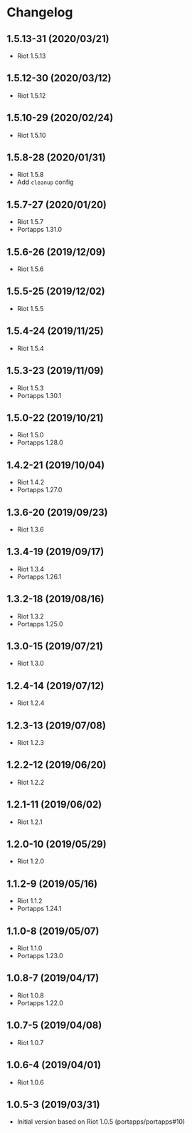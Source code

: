 # Changelog

## 1.5.13-31 (2020/03/21)

* Riot 1.5.13

## 1.5.12-30 (2020/03/12)

* Riot 1.5.12

## 1.5.10-29 (2020/02/24)

* Riot 1.5.10

## 1.5.8-28 (2020/01/31)

* Riot 1.5.8
* Add `cleanup` config

## 1.5.7-27 (2020/01/20)

* Riot 1.5.7
* Portapps 1.31.0

## 1.5.6-26 (2019/12/09)

* Riot 1.5.6

## 1.5.5-25 (2019/12/02)

* Riot 1.5.5

## 1.5.4-24 (2019/11/25)

* Riot 1.5.4

## 1.5.3-23 (2019/11/09)

* Riot 1.5.3
* Portapps 1.30.1

## 1.5.0-22 (2019/10/21)

* Riot 1.5.0
* Portapps 1.28.0

## 1.4.2-21 (2019/10/04)

* Riot 1.4.2
* Portapps 1.27.0

## 1.3.6-20 (2019/09/23)

* Riot 1.3.6

## 1.3.4-19 (2019/09/17)

* Riot 1.3.4
* Portapps 1.26.1

## 1.3.2-18 (2019/08/16)

* Riot 1.3.2
* Portapps 1.25.0

## 1.3.0-15 (2019/07/21)

* Riot 1.3.0

## 1.2.4-14 (2019/07/12)

* Riot 1.2.4

## 1.2.3-13 (2019/07/08)

* Riot 1.2.3

## 1.2.2-12 (2019/06/20)

* Riot 1.2.2

## 1.2.1-11 (2019/06/02)

* Riot 1.2.1

## 1.2.0-10 (2019/05/29)

* Riot 1.2.0

## 1.1.2-9 (2019/05/16)

* Riot 1.1.2
* Portapps 1.24.1

## 1.1.0-8 (2019/05/07)

* Riot 1.1.0
* Portapps 1.23.0

## 1.0.8-7 (2019/04/17)

* Riot 1.0.8
* Portapps 1.22.0

## 1.0.7-5 (2019/04/08)

* Riot 1.0.7

## 1.0.6-4 (2019/04/01)

* Riot 1.0.6

## 1.0.5-3 (2019/03/31)

* Initial version based on Riot 1.0.5 (portapps/portapps#10)
